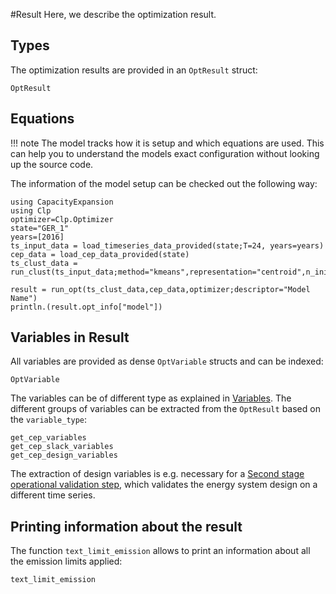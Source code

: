 #Result
Here, we describe the optimization result.

## Types
The optimization results are provided in an `OptResult` struct:
```@docs
OptResult
```
## Equations
!!! note
    The model tracks how it is setup and which equations are used. This can help you to understand the models exact configuration without looking up the source code.

The information of the model setup can be checked out the following way:
```@setup 3
using CapacityExpansion
using Clp
optimizer=Clp.Optimizer
state="GER_1"
years=[2016]
ts_input_data = load_timeseries_data_provided(state;T=24, years=years)
cep_data = load_cep_data_provided(state)
ts_clust_data = run_clust(ts_input_data;method="kmeans",representation="centroid",n_init=10,n_clust=5).clust_data
```
```@example 3
result = run_opt(ts_clust_data,cep_data,optimizer;descriptor="Model Name")
println.(result.opt_info["model"])
```
## Variables in Result
All variables are provided as dense `OptVariable` structs and can be indexed:
```@docs
OptVariable
```
The variables can be of different type as explained in [Variables](@ref). The different groups of variables can be extracted from the `OptResult` based on the `variable_type`:
```@docs
get_cep_variables
get_cep_slack_variables
get_cep_design_variables
```
The extraction of design variables is e.g. necessary for a [Second stage operational validation step](@ref), which validates the energy system design on a different time series.

## Printing information about the result
The function `text_limit_emission` allows to print an information about all the emission limits applied:

```@docs
text_limit_emission
```
